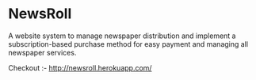 # NewsRoll
A website system to manage newspaper distribution and implement a subscription-based purchase method for easy payment and managing all newspaper services.

Checkout :- http://newsroll.herokuapp.com/
